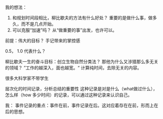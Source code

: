 我的想法：
1. 和规划时间段相比，柳比歇夫的方法有什么好处？
重要的是做什么事，做多久，而不是几点开始。
2. 可以克服“加速”吗？
从“做重要的事”出发，也许可以。

前提：伟大的目标？
手记带来的掌控感

0.5， 1.0 代表什么？

柳比歇夫一生的奋斗目标：创立生物自然分类法？
那他为什么又涉猎那么多无关的领域？
”工作的越深入，面也越宽。“
计算纯时间，去除无关的内容。

很多大科学家不带学生

层次化的时间记录，分析总结的重要性
这种记录是对是什么（what做过什么），怎么样（how 多少时间）的记录，可以通过这种记录来认识自己。

我：
事件记录的重点：事件在前，事件记录在后。这对应着存在在前，形而上在后的思想。